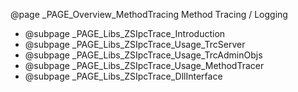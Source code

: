 @page _PAGE_Overview_MethodTracing Method Tracing / Logging

- @subpage _PAGE_Libs_ZSIpcTrace_Introduction
- @subpage _PAGE_Libs_ZSIpcTrace_Usage_TrcServer
- @subpage _PAGE_Libs_ZSIpcTrace_Usage_TrcAdminObjs
- @subpage _PAGE_Libs_ZSIpcTrace_Usage_MethodTracer
- @subpage _PAGE_Libs_ZSIpcTrace_DllInterface

